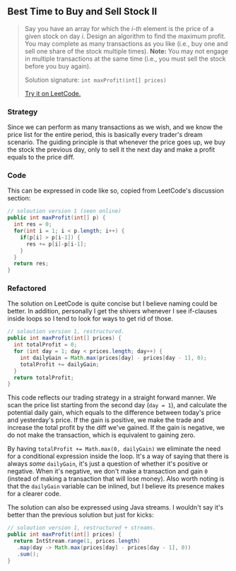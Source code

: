 ## Best Time to Buy and Sell Stock II
>Say you have an array for which the  *i-th*  element is the price of a given stock on day  *i*.
>Design an algorithm to find the maximum profit. You may complete as many transactions as you like (i.e., buy one and sell one share of the stock multiple times).
>**Note:**  You may not engage in multiple transactions at the same time (i.e., you must sell the stock before you buy again).
>
>Solution signature: `int maxProfit(int[] prices)`
>
>[Try it on LeetCode.](https://leetcode.com/explore/interview/card/top-interview-questions-easy/92/array/564/)



### Strategy

Since we can perform as many transactions as we wish, and we know the price list for the entire period, this is basically every trader's dream scenario. The guiding principle is that whenever the price goes up, we buy the stock the previous day, only to sell it the next day and make a profit equals to the price diff.



### Code

This can be expressed in code like so, copied from LeetCode's discussion section:

```java
// soloution version 1 (seen online)
public int maxProfit(int[] p) {
  int res = 0;
  for(int i = 1; i < p.length; i++) {
    if(p[i] > p[i-1]) {
      res += p[i]-p[i-1];
    }
  }
  return res;
}
```


### Refactored

The solution on LeetCode is quite concise but I believe naming could be better. In addition, personally I get the shivers whenever I see if-clauses inside loops so I tend to look for ways to get rid of those.

```java
// soloution version 1, restructured.
public int maxProfit(int[] prices) {
  int totalProfit = 0;  
  for (int day = 1; day < prices.length; day++) {  
    int dailyGain = Math.max(prices[day] - prices[day - 1], 0);
    totalProfit += dailyGain;
  }
  return totalProfit;  
}
```

This code reflects our trading strategy in a straight forward manner. 
We scan the price list starting from the second day (`day = 1`), and calculate the potential daily gain, which equals to the difference between today's price and yesterday's price. If the gain is positive, we make the trade and increase the total profit by the diff we've gained. If the gain is negative, we do not make the transaction, which is equivalent to gaining zero.

By having `totalProfit += Math.max(0, dailyGain)` we eliminate the need for a conditional expression inside the loop. It's a way of saying that there is always *some*  `dailyGain`, it's just a question of whether it's positive or negative. When it's negative, we don't make a transaction and gain `0` (instead of making a transaction that will lose money). 
Also worth noting is that the `dailyGain` variable can be inlined, but I believe its presence makes for a clearer code.

The solution can also be expressed using Java streams. I wouldn't say it's better than the previous solution but just for kicks:

```java
// soloution version 1, restructured + streams.
public int maxProfit(int[] prices) {  
  return IntStream.range(1, prices.length)  
   .map(day -> Math.max(prices[day] - prices[day - 1], 0))  
   .sum();  
}
```